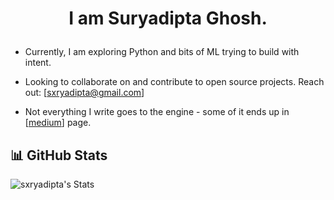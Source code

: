 

# <p align="center">I am Suryadipta Ghosh.</p>




- Currently, I am exploring Python and bits of ML trying to build with intent.
  
- Looking to collaborate on and contribute to open source projects. Reach out: [sxryadipta@gmail.com]
  
- Not everything I write goes to the engine - some of it ends up in [[medium](https://medium.com/@sxryadipta)] page. 

 



## 📊 GitHub Stats

![sxryadipta's Stats](https://github-readme-stats.vercel.app/api?username=sxryadipta&theme=vision-friendly-dark&show_icons=true&hide_border=false&count_private=true)


 
</div>



###
